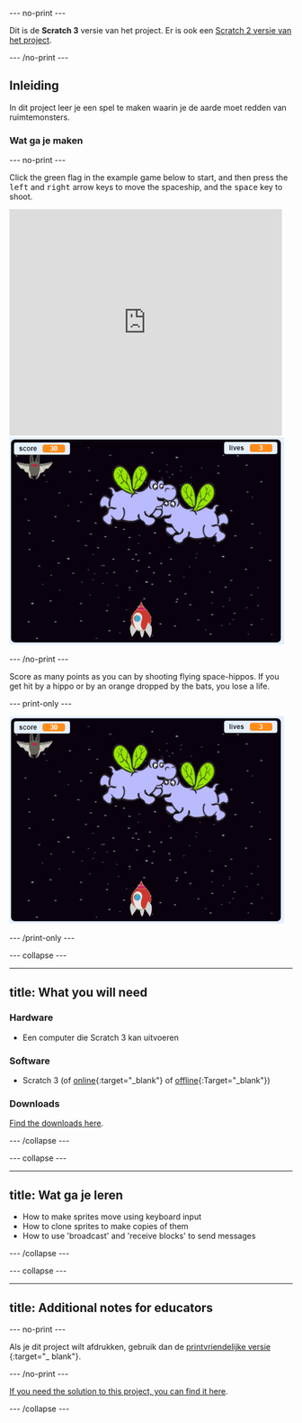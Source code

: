 \--- no-print \---

Dit is de **Scratch 3** versie van het project. Er is ook een [Scratch 2 versie van het project](https://projects.raspberrypi.org/en/projects/clone-wars-scratch2).

\--- /no-print \---

## Inleiding

In dit project leer je een spel te maken waarin je de aarde moet redden van ruimtemonsters.

### Wat ga je maken

\--- no-print \---

Click the green flag in the example game below to start, and then press the <kbd>left</kbd> and <kbd>right</kbd> arrow keys to move the spaceship, and the <kbd>space</kbd> key to shoot.

<div class="scratch-preview">
  <iframe allowtransparency="true" width="485" height="402" src="https://scratch.mit.edu/projects/embed/276887163/?autostart=false" frameborder="0" scrolling="no"></iframe>
  <img src="images/showcase.png">
</div>

\--- /no-print \---

Score as many points as you can by shooting flying space-hippos. If you get hit by a hippo or by an orange dropped by the bats, you lose a life.

\--- print-only \---

![desc](images/showcase.png)

\--- /print-only \---

\--- collapse \---

* * *

## title: What you will need

### Hardware

+ Een computer die Scratch 3 kan uitvoeren

### Software

+ Scratch 3 (of [online](https://rpf.io/scratchon){:target="_blank"} of [offline](https://rpf.io/scratchoff){:Target="_blank"})

### Downloads

[Find the downloads here](http://rpf.io/p/en/clone-wars-go).

\--- /collapse \---

\--- collapse \---

* * *

## title: Wat ga je leren

+ How to make sprites move using keyboard input
+ How to clone sprites to make copies of them
+ How to use 'broadcast' and 'receive blocks' to send messages

\--- /collapse \---

\--- collapse \---

* * *

## title: Additional notes for educators

\--- no-print \---

Als je dit project wilt afdrukken, gebruik dan de [ printvriendelijke versie ](https://projects.raspberrypi.org/en/projects/clone-wars/print) {:target="_ blank"}.

\--- /no-print \---

[If you need the solution to this project, you can find it here](http://rpf.io/p/en/clone-wars-get).

\--- /collapse \---